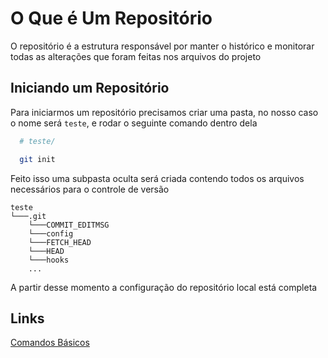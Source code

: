 # O Que é Um Repositório
O repositório é a estrutura responsável por manter o histórico e monitorar todas as alterações que foram feitas nos arquivos do projeto

## Iniciando um Repositório
Para iniciarmos um repositório precisamos criar uma pasta, no nosso caso o nome será `teste`, e rodar o seguinte comando dentro dela

```sh
  # teste/

  git init
```

Feito isso uma subpasta oculta será criada contendo todos os arquivos necessários para o controle de versão
```
teste
└───.git
    └───COMMIT_EDITMSG
    └───config
    └───FETCH_HEAD
    └───HEAD
    └───hooks
    ...
```

A partir desse momento a configuração do repositório local está completa

## Links
[Comandos Básicos](/introducao/03_comandos_basicos.md)


